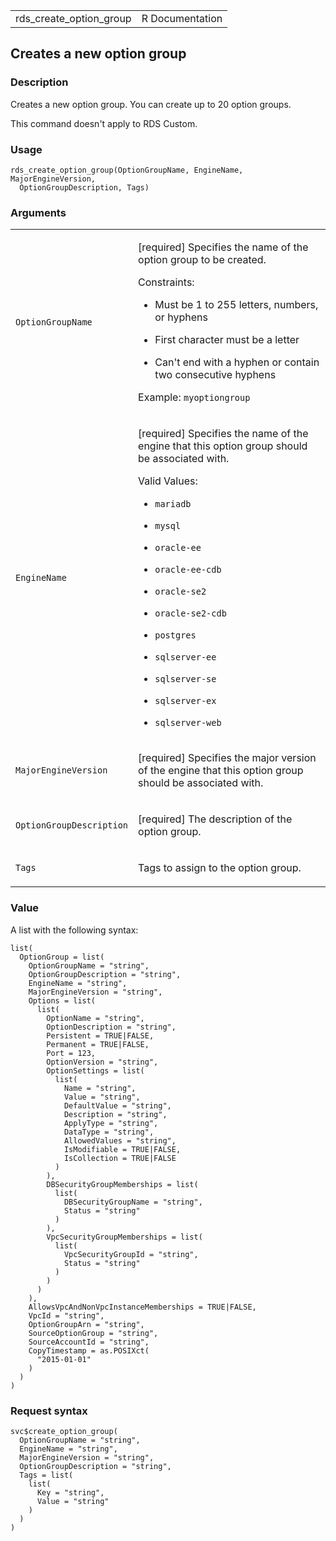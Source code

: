 <table style="width: 100%;">
<tbody>
<tr class="odd">
<td>rds_create_option_group</td>
<td style="text-align: right;">R Documentation</td>
</tr>
</tbody>
</table>

## Creates a new option group

### Description

Creates a new option group. You can create up to 20 option groups.

This command doesn't apply to RDS Custom.

### Usage

    rds_create_option_group(OptionGroupName, EngineName, MajorEngineVersion,
      OptionGroupDescription, Tags)

### Arguments

<table>
<colgroup>
<col style="width: 35%" />
<col style="width: 65%" />
</colgroup>
<tbody>
<tr class="odd">
<td><code
id="rds_create_option_group_:_OptionGroupName">OptionGroupName</code></td>
<td><p>[required] Specifies the name of the option group to be
created.</p>
<p>Constraints:</p>
<ul>
<li><p>Must be 1 to 255 letters, numbers, or hyphens</p></li>
<li><p>First character must be a letter</p></li>
<li><p>Can't end with a hyphen or contain two consecutive
hyphens</p></li>
</ul>
<p>Example: <code>myoptiongroup</code></p></td>
</tr>
<tr class="even">
<td><code
id="rds_create_option_group_:_EngineName">EngineName</code></td>
<td><p>[required] Specifies the name of the engine that this option
group should be associated with.</p>
<p>Valid Values:</p>
<ul>
<li><p><code>mariadb</code></p></li>
<li><p><code>mysql</code></p></li>
<li><p><code>oracle-ee</code></p></li>
<li><p><code>oracle-ee-cdb</code></p></li>
<li><p><code>oracle-se2</code></p></li>
<li><p><code>oracle-se2-cdb</code></p></li>
<li><p><code>postgres</code></p></li>
<li><p><code>sqlserver-ee</code></p></li>
<li><p><code>sqlserver-se</code></p></li>
<li><p><code>sqlserver-ex</code></p></li>
<li><p><code>sqlserver-web</code></p></li>
</ul></td>
</tr>
<tr class="odd">
<td><code
id="rds_create_option_group_:_MajorEngineVersion">MajorEngineVersion</code></td>
<td><p>[required] Specifies the major version of the engine that this
option group should be associated with.</p></td>
</tr>
<tr class="even">
<td><code
id="rds_create_option_group_:_OptionGroupDescription">OptionGroupDescription</code></td>
<td><p>[required] The description of the option group.</p></td>
</tr>
<tr class="odd">
<td><code id="rds_create_option_group_:_Tags">Tags</code></td>
<td><p>Tags to assign to the option group.</p></td>
</tr>
</tbody>
</table>

### Value

A list with the following syntax:

    list(
      OptionGroup = list(
        OptionGroupName = "string",
        OptionGroupDescription = "string",
        EngineName = "string",
        MajorEngineVersion = "string",
        Options = list(
          list(
            OptionName = "string",
            OptionDescription = "string",
            Persistent = TRUE|FALSE,
            Permanent = TRUE|FALSE,
            Port = 123,
            OptionVersion = "string",
            OptionSettings = list(
              list(
                Name = "string",
                Value = "string",
                DefaultValue = "string",
                Description = "string",
                ApplyType = "string",
                DataType = "string",
                AllowedValues = "string",
                IsModifiable = TRUE|FALSE,
                IsCollection = TRUE|FALSE
              )
            ),
            DBSecurityGroupMemberships = list(
              list(
                DBSecurityGroupName = "string",
                Status = "string"
              )
            ),
            VpcSecurityGroupMemberships = list(
              list(
                VpcSecurityGroupId = "string",
                Status = "string"
              )
            )
          )
        ),
        AllowsVpcAndNonVpcInstanceMemberships = TRUE|FALSE,
        VpcId = "string",
        OptionGroupArn = "string",
        SourceOptionGroup = "string",
        SourceAccountId = "string",
        CopyTimestamp = as.POSIXct(
          "2015-01-01"
        )
      )
    )

### Request syntax

    svc$create_option_group(
      OptionGroupName = "string",
      EngineName = "string",
      MajorEngineVersion = "string",
      OptionGroupDescription = "string",
      Tags = list(
        list(
          Key = "string",
          Value = "string"
        )
      )
    )
